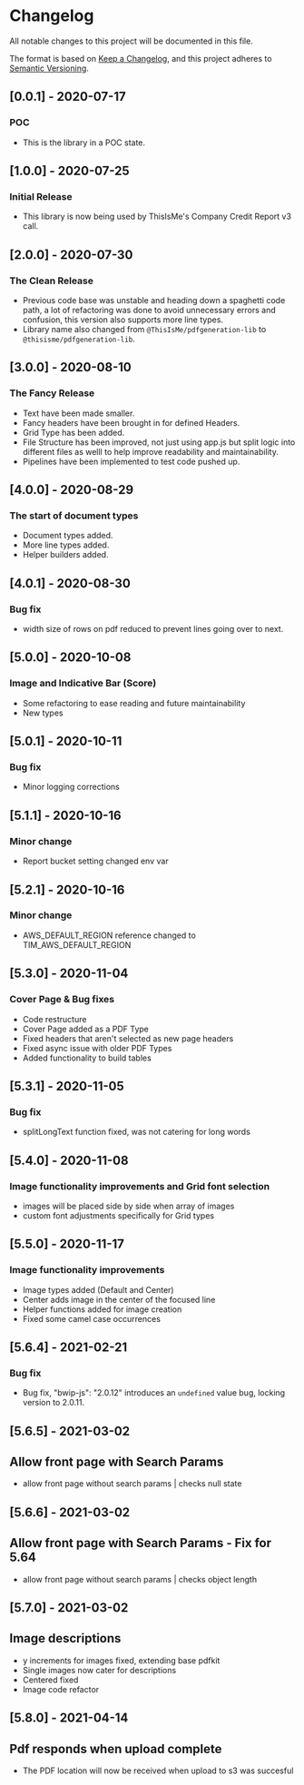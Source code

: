 # Changelog

All notable changes to this project will be documented in this file.

The format is based on [Keep a Changelog](https://keepachangelog.com/en/1.0.0/),
and this project adheres to [Semantic Versioning](https://semver.org/spec/v2.0.0.html).

## [0.0.1] - 2020-07-17

### POC

- This is the library in a POC state.

## [1.0.0] - 2020-07-25

### Initial Release

- This library is now being used by ThisIsMe's Company Credit Report v3 call.

## [2.0.0] - 2020-07-30

### The Clean Release

- Previous code base was unstable and heading down a spaghetti code path, a lot of refactoring was done to avoid unnecessary errors and confusion, this version also supports more line types.
- Library name also changed from `@ThisIsMe/pdfgeneration-lib` to `@thisisme/pdfgeneration-lib`.

## [3.0.0] - 2020-08-10

### The Fancy Release

- Text have been made smaller.
- Fancy headers have been brought in for defined Headers.
- Grid Type has been added.
- File Structure has been improved, not just using app.js but split logic into different files as welll to help improve readability and maintainability.
- Pipelines have been implemented to test code pushed up.

## [4.0.0] - 2020-08-29

### The start of document types

- Document types added.
- More line types added.
- Helper builders added.

## [4.0.1] - 2020-08-30

### Bug fix

- width size of rows on pdf reduced to prevent lines going over to next.

## [5.0.0] - 2020-10-08

### Image and Indicative Bar (Score)

- Some refactoring to ease reading and future maintainability
- New types

## [5.0.1] - 2020-10-11

### Bug fix

- Minor logging corrections

## [5.1.1] - 2020-10-16

### Minor change

- Report bucket setting changed env var

## [5.2.1] - 2020-10-16

### Minor change

- AWS_DEFAULT_REGION reference changed to TIM_AWS_DEFAULT_REGION

## [5.3.0] - 2020-11-04

### Cover Page & Bug fixes

- Code restructure
- Cover Page added as a PDF Type
- Fixed headers that aren't selected as new page headers
- Fixed async issue with older PDF Types
- Added functionality to build tables

## [5.3.1] - 2020-11-05

### Bug fix

- splitLongText function fixed, was not catering for long words

## [5.4.0] - 2020-11-08

### Image functionality improvements and Grid font selection

- images will be placed side by side when array of images
- custom font adjustments specifically for Grid types

## [5.5.0] - 2020-11-17

### Image functionality improvements

- Image types added (Default and Center)
- Center adds image in the center of the focused line
- Helper functions added for image creation
- Fixed some camel case occurrences

## [5.6.4] - 2021-02-21

### Bug fix

- Bug fix, "bwip-js": "2.0.12" introduces an `undefined` value bug, locking version to 2.0.11.

## [5.6.5] - 2021-03-02

## Allow front page with Search Params

- allow front page without search params | checks null state

## [5.6.6] - 2021-03-02

## Allow front page with Search Params - Fix for 5.64

- allow front page without search params | checks object length

## [5.7.0] - 2021-03-02

## Image descriptions

- y increments for images fixed, extending base pdfkit
- Single images now cater for descriptions
- Centered fixed
- Image code refactor

## [5.8.0] - 2021-04-14

## Pdf responds when upload complete

- The PDF location will now be received when upload to s3 was succesful